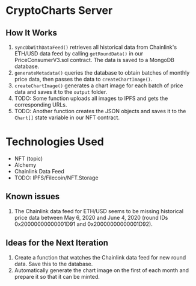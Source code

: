 # CryptoCharts Server

## How It Works
1. `syncDbWithDataFeed()` retrieves all historical data from Chainlink's ETH/USD data feed by calling `getRoundData()` in our PriceConsumerV3.sol contract. The data is saved to a MongoDB database.
2. `generateMetadata()` queries the database to obtain batches of monthly price data, then passes the data to `createChartImage()`.
3. `createChartImage()` generates a chart image for each batch of price data and saves it to the `output` folder.
4. TODO: Some function uploads all images to IPFS and gets the corresponding URLs.
5. TODO: Another function creates the JSON objects and saves it to the `Chart[]` state variable in our NFT contract.

# Technologies Used
- NFT (topic)
- Alchemy
- Chainlink Data Feed
- TODO: IPFS/Filecoin/NFT.Storage

## Known issues
1. The Chainlink data feed for ETH/USD seems to be missing historical price data between May 6, 2020 and June 4, 2020 (round IDs 0x20000000000001D91 and 0x20000000000001D92).

## Ideas for the Next Iteration
1. Create a function that watches the Chainlink data feed for new round data. Save this to the database.
2. Automatically generate the chart image on the first of each month and prepare it so that it can be minted.
